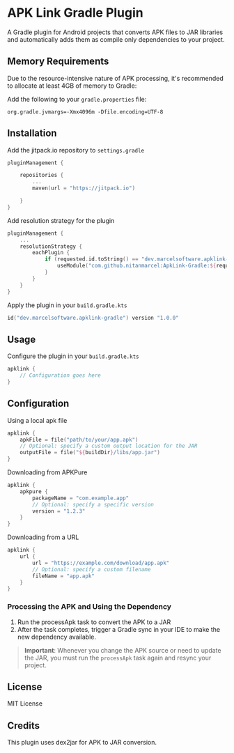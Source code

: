 # APK Link Gradle Plugin

A Gradle plugin for Android projects that converts APK files to JAR libraries and automatically adds them as compile only dependencies to your project.

## Memory Requirements

Due to the resource-intensive nature of APK processing, it's recommended to allocate at least 4GB of memory to Gradle:

Add the following to your `gradle.properties` file:

```properties
org.gradle.jvmargs=-Xmx4096m -Dfile.encoding=UTF-8
```

## Installation 

Add the jitpack.io repository to `settings.gradle`

```kotlin
pluginManagement {

    repositories {
        ...
        maven(url = "https://jitpack.io")

    }
}
```

Add resolution strategy for the plugin

```kotlin
pluginManagement {
    ...
    resolutionStrategy {
        eachPlugin {
            if (requested.id.toString() == "dev.marcelsoftware.apklink-gradler") {
                useModule("com.github.nitanmarcel:ApkLink-Gradle:${requested.version}")
            }
        }
    }
}
```

Apply the plugin in your `build.gradle.kts`

```kotlin
id("dev.marcelsoftware.apklink-gradle") version "1.0.0"
```

## Usage

Configure the plugin in your `build.gradle.kts`

```kotlin
apklink {
    // Configuration goes here
}
```

## Configuration

Using a local apk file

```kotlin
apklink {
    apkFile = file("path/to/your/app.apk")
    // Optional: specify a custom output location for the JAR
    outputFile = file("${buildDir}/libs/app.jar")
}
```

Downloading from APKPure

```kotlin
apklink {
    apkpure {
        packageName = "com.example.app"
        // Optional: specify a specific version
        version = "1.2.3"
    }
}
```

Downloading from a URL
```kotlin
apklink {
    url {
        url = "https://example.com/download/app.apk"
        // Optional: specify a custom filename
        fileName = "app.apk"
    }
}
```

### Processing the APK and Using the Dependency

1. Run the processApk task to convert the APK to a JAR
2. After the task completes, trigger a Gradle sync in your IDE to make the new dependency available.
> **Important**: Whenever you change the APK source or need to update the JAR, you must run the `processApk` task again and resync your project.

## License
MIT License

## Credits
This plugin uses dex2jar for APK to JAR conversion.




